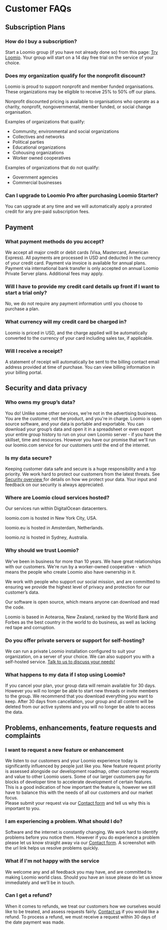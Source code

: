 # Customer FAQs

## Subscription Plans
### How do I buy a subscription?
Start a Loomio group (if you have not already done so) from this page: [Try Loomio](https://www.loomio.com/try). Your group will start on a 14 day free trial on the service of your choice.

### Does my organization qualify for the nonprofit discount?
Loomio is proud to support nonprofit and member funded organisations. These organizations may be eligible to receive 25% to 50% off our plans.

Nonprofit discounted pricing is available to organisations who operate as a charity, nonprofit, nongovernmental, member funded, or social change organisation.

Examples of organizations that qualify:
- Community, environmental and social organizations
- Collectives and networks
- Political parties
- Educational organizations
- Cohousing organizations
- Worker owned cooperatives

Examples of organizations that do not qualify:
- Government agencies
- Commercial businesses

### Can I upgrade to Loomio Pro after purchasing Loomio Starter?
You can upgrade at any time and we will automatically apply a prorated credit for any pre-paid subscription fees.

## Payment
### What payment methods do you accept?
We accept all major credit or debit cards (Visa, Mastercard, American Express). All payments are processed in USD and deducted in the currency of your credit card.
Payment via invoice is available for annual plans. Payment via international bank transfer is only accepted on annual Loomio Private Server plans. Additional fees may apply.

### Will I have to provide my credit card details up front if I want to start a trial only?
No, we do not require any payment information until you choose to purchase a plan.

### What currency will my credit card be charged in?
Loomio is priced in USD, and the charge applied will be automatically converted to the currency of your card including sales tax, if applicable.

### Will I receive a receipt?
A statement of receipt will automatically be sent to the billing contact email address provided at time of purchase.  You can view billing information in your billing portal.

## Security and data privacy
### Who owns my group’s data?
You do! Unlike some other services, we're not in the advertising business. You are the customer, not the product, and you're in charge. Loomio is open source software, and your data is portable and exportable. You can download your group’s data and open it in a spreadsheet or even export your entire group history to run on your own Loomio server - if you have the skillset, time and resources. 
However you have our promise that we'll run our loomio.com service for our customers until the end of the internet.

### Is my data secure?
Keeping customer data safe and secure is a huge responsibility and a top priority. We work hard to protect our customers from the latest threats. See [Security overview ](https://help.loomio.com/en/policy/security) for details on how we protect your data. Your input and feedback on our security is always appreciated.

### Where are Loomio cloud services hosted?
Our services run within DigitalOcean datacenters.

loomio.com is hosted in New York City, USA.

loomio.eu is hosted in Amsterdam, Netherlands.

loomio.nz is hosted in Sydney, Australia.

### Why should we trust Loomio?
We've been in business for more than 10 years. We have great relationships with our customers. We're run by a worker-owned cooperative - which means the people who create Loomio also have ownership in it. 

We work with people who support our social mission, and are committed to ensuring we provide the highest level of privacy and protection for our customer’s data. 

Our software is open source, which means anyone can download and read the code.

Loomio is based in Aotearoa, New Zealand, ranked by the World Bank and Forbes as the best country in the world to do business, as well as lacking red tape and corruption.

### Do you offer private servers or support for self-hosting?
We can run a private Loomio installation configured to suit your organization, on a server of your choice.  We can also support you with a self-hosted service.  [Talk to us to discuss your needs!](https://www.loomio.com/contact)

### What happens to my data if I stop using Loomio?
If you cancel your plan, your group data will remain available for 30 days. However you will no longer be able to start new threads or invite members to the group.
We recommend that you download everything you want to keep. 
After 30 days from cancellation, your group and all content will be deleted from our active systems and you will no longer be able to access the data.

## Problems, enhancements, feature requests and complaints

### I want to request a new feature or enhancement
We listen to our customers and your Loomio experience today is significantly influenced by people just like you.  New feature request priority is assessed alongside our development roadmap, other customer requests and value to other Loomio users.  Some of our larger customers pay for blocks of developer time to accelerate development of certain features.  This is a good indication of how important the feature is, however we still have to balance this with the needs of all our customers and our market focus.  
Please submit your request via our [Contact form](https://www.loomio.com/contact) and tell us why this is important to you.

### I am experiencing a problem. What should I do?
Software and the internet is constantly changing. We work hard to identify problems before you notice them. However if you do experience a problem please let us know straight away via our [Contact form](https://www.loomio.com/contact).  A screenshot with the url link helps us resolve problems quickly.

### What if I'm not happy with the service
We welcome any and all feedback you may have, and are committed to making Loomio world class. Should you have an issue please do let us know immediately and we’ll be in touch.

### Can I get a refund?
When it comes to refunds, we treat our customers how we ourselves would like to be treated, and assess requests fairly.
[Contact us](https://www.loomio.com/contact) if you would like a refund.
To process a refund, we must receive a request within 30 days of the date payment was made. 


